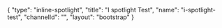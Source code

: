 {
    "type": "inline-spotlight",
    "title": "I spotlight Test",
    "name": "i-spotlight-test",
    "channelId": "",
    "layout": "bootstrap"
}